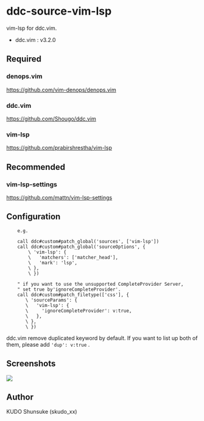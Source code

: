 # ddc-source-vim-lsp

vim-lsp for ddc.vim.
- ddc.vim : v3.2.0

## Required

### denops.vim

https://github.com/vim-denops/denops.vim

### ddc.vim

https://github.com/Shougo/ddc.vim

### vim-lsp

https://github.com/prabirshrestha/vim-lsp

## Recommended

### vim-lsp-settings

https://github.com/mattn/vim-lsp-settings

## Configuration

```
    e.g.

    call ddc#custom#patch_global('sources', ['vim-lsp'])
    call ddc#custom#patch_global('sourceOptions', {
        \ 'vim-lsp': {
        \   'matchers': ['matcher_head'],
        \   'mark': 'lsp',
        \ },
        \ })

    " if you want to use the unsupported CompleteProvider Server,
    " set true by'ignoreCompleteProvider'.
    call ddc#custom#patch_filetype(['css'], {
       \ 'sourceParams': {
       \   'vim-lsp': {
       \     'ignoreCompleteProvider': v:true,
       \   },
       \ },
       \ })
```

ddc.vim remove duplicated keyword by default.
If you want to list up both of them, please add `'dup': v:true` .

## Screenshots

<img src="https://user-images.githubusercontent.com/212602/131840821-e3a94117-2eb9-44b9-8da6-3b14ed15b893.png"><br>

## Author

KUDO Shunsuke (skudo_xx)

